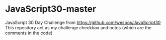 # JavaScript30-master
JavaScript 30 Day Challenge from https://github.com/wesbos/JavaScript30 \
This repository act as my challenge checkbox and notes (which are the comments in the code)
